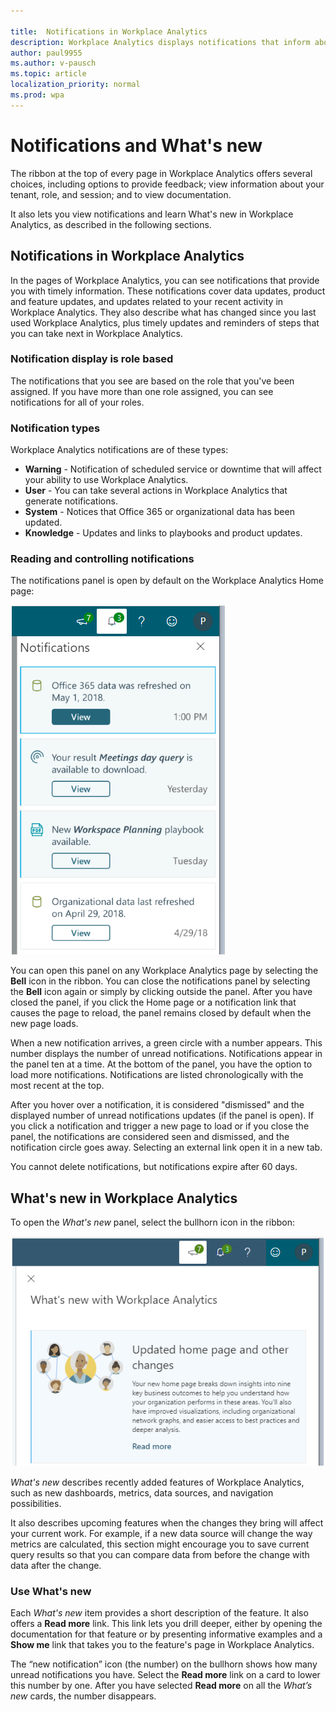 ```yaml
---

title:  Notifications in Workplace Analytics
description: Workplace Analytics displays notifications that inform about system changes, user actions, and product updates
author: paul9955
ms.author: v-pausch
ms.topic: article
localization_priority: normal 
ms.prod: wpa
---
```


# Notifications and What's new

The ribbon at the top of every page in Workplace Analytics offers several choices, including options to provide feedback; view information about your tenant, role, and session; and to view documentation.

It also lets you view notifications and learn What's new in Workplace Analytics, as described in the following sections. 

## Notifications in Workplace Analytics

In the pages of Workplace Analytics, you can see notifications that provide you with timely information. These notifications cover data updates, product and feature updates, and updates related to your recent activity in Workplace Analytics. They also describe what has changed since you last used Workplace Analytics, plus timely updates and reminders of steps that you can take next in Workplace Analytics.

### Notification display is role based

The notifications that you see are based on the role that you've been assigned. If you have more than one role assigned, you can see notifications for all of your roles. 

### Notification types

Workplace Analytics notifications are of these types:

* **Warning** - Notification of scheduled service or downtime that will affect your ability to use Workplace Analytics.  
* **User** - You can take several actions in Workplace Analytics that generate notifications.  
* **System** - Notices that Office 365 or organizational data has been updated.
* **Knowledge** - Updates and links to playbooks and product updates.

### Reading and controlling notifications

The notifications panel is open by default on the Workplace Analytics Home page:

![Notifications panel](../images/wpa/use/notifs-panel_4.png)

You can open this panel on any Workplace Analytics page by selecting the **Bell** icon in the ribbon. You can close the notifications panel by selecting the **Bell** icon again or simply by clicking outside the panel. After you have closed the panel, if you click the Home page or a notification link that causes the page to reload, the panel remains closed by default when the new page loads.

When a new notification arrives, a green circle with a number appears. This number displays the number of unread notifications. Notifications appear in the panel ten at a time. At the bottom of the panel, you have the option to load more notifications. Notifications are listed chronologically with the most recent at the top<!--, with one exception: A warning of planned system downtime appears at the very top. In this case, the notifications circle is red, not green-->.

After you hover over a notification, it is considered "dismissed" and the displayed number of unread notifications updates (if the panel is open). If you click a notification and trigger a new page to load or if you close the panel, the notifications are considered seen and dismissed, and the notification circle goes away. Selecting an external link open it in a new tab.

You cannot delete notifications, but notifications expire after 60 days.

## What's new in Workplace Analytics

To open the _What's new_ panel, select the bullhorn icon in the ribbon: 

![Notifications panel](../images/wpa/use/whats-new-wpa.png)

_What's new_ describes recently added features of Workplace Analytics, such as new dashboards, metrics, data sources, and navigation possibilities. 

It also describes upcoming features when the changes they bring will affect your current work. For example, if a new data source will change the way metrics are calculated, this section might encourage you to save current query results so that you can compare data from before the change with data after the change.  

### Use What's new 

Each _What's new_ item provides a short description of the feature. It also offers a **Read more** link. This link lets you drill deeper, either by opening the documentation for that feature or by presenting informative examples and a **Show me** link that takes you to the feature's page in Workplace Analytics.   

The “new notification” icon (the number) on the bullhorn shows how many unread notifications you have. Select the **Read more** link on a card to lower this number by one. After you have selected **Read more** on all the _What’s new_ cards, the number disappears.  
 